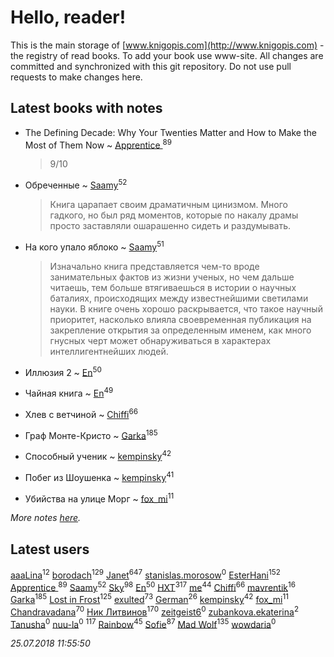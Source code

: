 # Hello, reader!
This is the main storage of [www.knigopis.com](http://www.knigopis.com) - the registry of read books.
To add your book use www-site. All changes are committed and synchronized with this git repository.
Do not use pull requests to make changes here.


## Latest books with notes
* The Defining Decade: Why Your Twenties Matter and How to Make the Most of Them Now ~ [Apprentice ](users/528/52821952-vkontakte)<sup>89</sup>
    > 9/10

* Обреченные ~ [Saamy](users/115/115226508-vkontakte)<sup>52</sup>
    > Книга царапает своим драматичным цинизмом. Много гадкого, но был ряд моментов, которые по накалу драмы просто заставляли ошарашенно сидеть и раздумывать.

* На кого упало яблоко ~ [Saamy](users/115/115226508-vkontakte)<sup>51</sup>
    > Изначально книга представляется чем-то вроде занимательных фактов из жизни ученых, но чем дальше читаешь, тем больше втягиваешься в истории о научных баталиях, происходящих между известнейшими светилами науки.
    > В книге очень хорошо раскрывается, что такое научный приоритет, насколько влияла своевременная публикация на закрепление открытия за определенным именем, как много гнусных черт может обнаруживаться в характерах интеллигентнейших людей.

* Иллюзия 2 ~ [En](users/333/333646551-vkontakte)<sup>50</sup>

* Чайная книга ~ [En](users/333/333646551-vkontakte)<sup>49</sup>

* Хлев с ветчиной ~ [Chiffi](users/105/105831994080785626680-google)<sup>66</sup>

* Граф Монте-Кристо ~ [Garka](users/115/115753719718250012620-google)<sup>185</sup>

* Способный ученик ~ [kempinsky](users/171/1717865441574584-facebook)<sup>42</sup>

* Побег из Шоушенка ~ [kempinsky](users/171/1717865441574584-facebook)<sup>41</sup>

* Убийства на улице Морг ~ [fox_mi](users/220/220022778-vkontakte)<sup>11</sup>


_More notes [here](latest_books_with_notes.md)._


## Latest users
[aaaLina](users/103/103442381288654151085-google)<sup>12</sup> 
[borodach](users/157/15706320-vkontakte)<sup>129</sup> 
[Janet](users/108/108113656204404967440-google)<sup>647</sup> 
[stanislas.morosow](users/104/104253979-vkontakte)<sup>0</sup> 
[EsterHani](users/305/30558181-vkontakte)<sup>152</sup> 
[Apprentice ](users/528/52821952-vkontakte)<sup>89</sup> 
[Saamy](users/115/115226508-vkontakte)<sup>52</sup> 
[Sky](users/118/118049897850017649660-google)<sup>98</sup> 
[En](users/333/333646551-vkontakte)<sup>50</sup> 
[HXT](users/100/100002563462782-facebook)<sup>317</sup> 
[me](users/381/381417697-yandex)<sup>44</sup> 
[Chiffi](users/105/105831994080785626680-google)<sup>66</sup> 
[mavrentik](users/200/200666735-vkontakte)<sup>16</sup> 
[Garka](users/115/115753719718250012620-google)<sup>185</sup> 
[Lost in Frost](users/103/103293621948650602575-google)<sup>125</sup> 
[exulted](users/100/100599204551896265722-google)<sup>73</sup> 
[German](users/112/112254248549638795343-google)<sup>26</sup> 
[kempinsky](users/171/1717865441574584-facebook)<sup>42</sup> 
[fox_mi](users/220/220022778-vkontakte)<sup>11</sup> 
[Chandravadana](users/105/105866022348292919948-google)<sup>70</sup> 
[Ник Литвинов](users/241/241974816-vkontakte)<sup>170</sup> 
[zeitgeist6](users/901/90143106-vkontakte)<sup>0</sup> 
[zubankova.ekaterina](users/112/112322998-yandex)<sup>2</sup> 
[Tanusha](users/104/104321966355649455249-google)<sup>0</sup> 
[nuu-la](users/332/33225574-yandex)<sup>0</sup> 
[](users/115/115826717712507836033-google)<sup>117</sup> 
[Rainbow](users/109/109787328219839805802-google)<sup>45</sup> 
[Sofie](users/485/48568611-vkontakte)<sup>87</sup> 
[Mad Wolf](users/947/94738840-vkontakte)<sup>135</sup> 
[wowdaria](users/109/109842160654760165824-google)<sup>0</sup> 


_25.07.2018 11:55:50_
